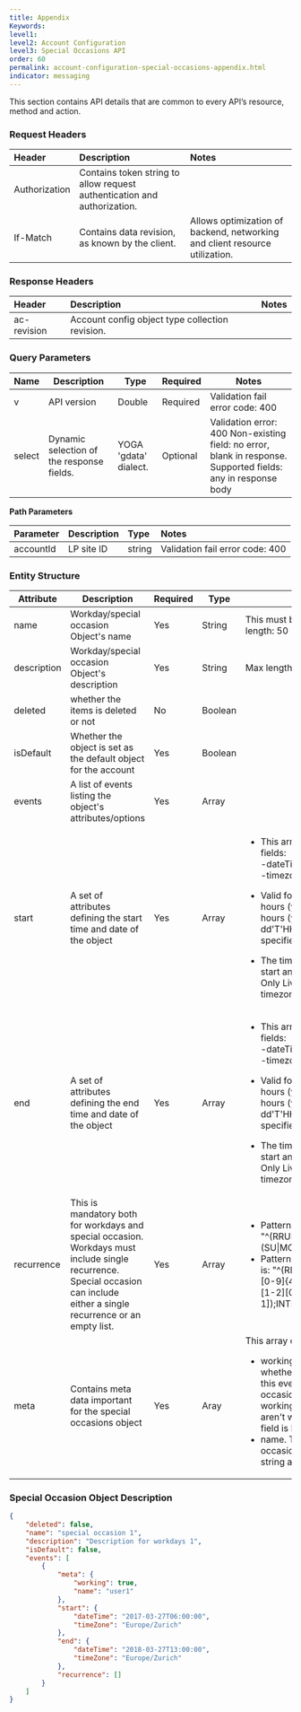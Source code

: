 ```yaml
---
title: Appendix
Keywords:
level1:
level2: Account Configuration
level3: Special Occasions API
order: 60
permalink: account-configuration-special-occasions-appendix.html
indicator: messaging
---
```


This section contains API details that are common to every API’s resource, method and action.

### Request Headers

 |Header | Description | Notes|
 |:------- | :-------------- | :--- |
 |Authorization | Contains token string to allow request authentication and authorization.  |
| If-Match | Contains data revision, as known by the client. | Allows optimization of backend, networking and client resource utilization. |

### Response Headers

|Header | Description | Notes|
|:-------  | :----- | :--- |
|ac-revision | Account config object type collection revision.

### Query Parameters

| Name   | Description   | Type   | Required |Notes    |
|--------|---------------|--------|----------|---------|
| v   | API version        | Double  | Required | Validation fail error code: 400  |
| select  | Dynamic selection of the response fields. | YOGA 'gdata' dialect.  | Optional | Validation error: 400 Non-existing field: no error, blank in response. Supported fields: any in response body       |


**Path Parameters**

 |Parameter | Description|  Type  |Notes |
 |:----------|  :-------------- | :-------------- | :--- |
 |accountId|  LP site ID | string  | Validation fail error code: 400

### Entity Structure

<table>
<thead>
  <tr>
    <th>Attribute</th>
    <th>Description</th>
    <th>Required</th>
    <th>Type</th>
    <th>Notes</th>
  </tr>
</thead>
<tbody>
  <tr>
    <td>name</td>
    <td>Workday/special occasion Object's name</td>
    <td>Yes</td>
    <td>String</td>
    <td>This must be a unique nameMax length: 50</td>
  </tr>
  <tr>
    <td>description</td>
    <td>Workday/special occasion Object's description</td>
    <td>Yes</td>
    <td>String</td>
    <td>Max length: 200</td>
  </tr>
  <tr>
    <td>deleted</td>
    <td>whether the items is deleted or not</td>
    <td>No</td>
    <td>Boolean</td>
    <td></td>
  </tr>
  <tr>
    <td>isDefault</td>
    <td>Whether the object is set as the default object for the account</td>
    <td>Yes</td>
    <td>Boolean</td>
    <td></td>
  </tr>
  <tr>
    <td>events</td>
    <td>A list of events listing the object's attributes/options</td>
    <td>Yes</td>
    <td>Array</td>
    <td></td>
  </tr>
  <tr>
    <td>start</td>
    <td>A set of attributes defining the start time and date of the object</td>
    <td>Yes</td>
    <td>Array</td>
    <td>
<ul><li>This array receives two possible fields: <br>-dateTime<br>-timezone</li></ul>
<ul><li>Valid formats are either without hours (yyyy-MM-dd) or with hours (yyyy-MM-dd'T'HH:mm:ss). If no hour specified, 24/7 is assumed.</li></ul>
<ul><li>The timezone field for both the start and end array must match. Only LiveEngage supported timezones may be used.</li></ul>
</td>
  </tr>
  <tr>
    <td>end</td>
    <td>A set of attributes defining the end time and date of the object</td>
    <td>Yes</td>
    <td>Array</td>
    <td>
<ul><li>This array receives two possible fields: <br>-dateTime<br>-timezone</li></ul>
<ul><li>Valid formats are either without hours (yyyy-MM-dd) or with hours (yyyy-MM-dd'T'HH:mm:ss). If no hour specified, 24/7 is assumed.</li></ul>
<ul><li>The timezone field for both the start and end array must match. Only LiveEngage supported timezones may be used.</li></ul>
</td>
  </tr>
  <tr>
    <td>recurrence</td>
    <td>This is mandatory both for workdays and special occasion. Workdays must include single recurrence. Special occasion can include either a single recurrence or an empty list.</td>
    <td>Yes</td>
    <td>Array</td>
    <td><ul><li>Pattern for workdays field is: "^(RRULE:FREQ=WEEKLY;BYDAY=)(SU|MO|TU|WE|TH|FR|SA)$"</li>
        <li>Pattern for special occasion field is: "^(RRULE:FREQ=DAILY;UNTIL=)[0-9]{4}(0[1-9]|1[0-2])(0[1-9]|[1-2][0-9]|3[0-1]);INTERVAL=1$"</li></ul>
    </td>
  </tr>
  <tr>
    <td>meta</td>
    <td>Contains meta data important for the special occasions object</td>
    <td>Yes</td>
    <td>Aray</td>
    <td>This array contains two fields:<ul><li>working. This field indicates whether agents are working during this event (and thus the special occasion is just a change of working hours) or whether agents aren't working (a day off). This field is boolean and required</li><li>name. The name of the special occasion's event. This field is a string and is required.</li></ul></td>
  </tr>
</tbody>
</table>

### Special Occasion Object Description

```json
{
    "deleted": false,
    "name": "special occasion 1",
    "description": "Description for workdays 1",
    "isDefault": false,
    "events": [
        {
            "meta": {
                "working": true,
                "name": "user1"
            },
            "start": {
                "dateTime": "2017-03-27T06:00:00",
                "timeZone": "Europe/Zurich"
            },
            "end": {
                "dateTime": "2018-03-27T13:00:00",
                "timeZone": "Europe/Zurich"
            },
            "recurrence": []
        }
    ]
}
```
